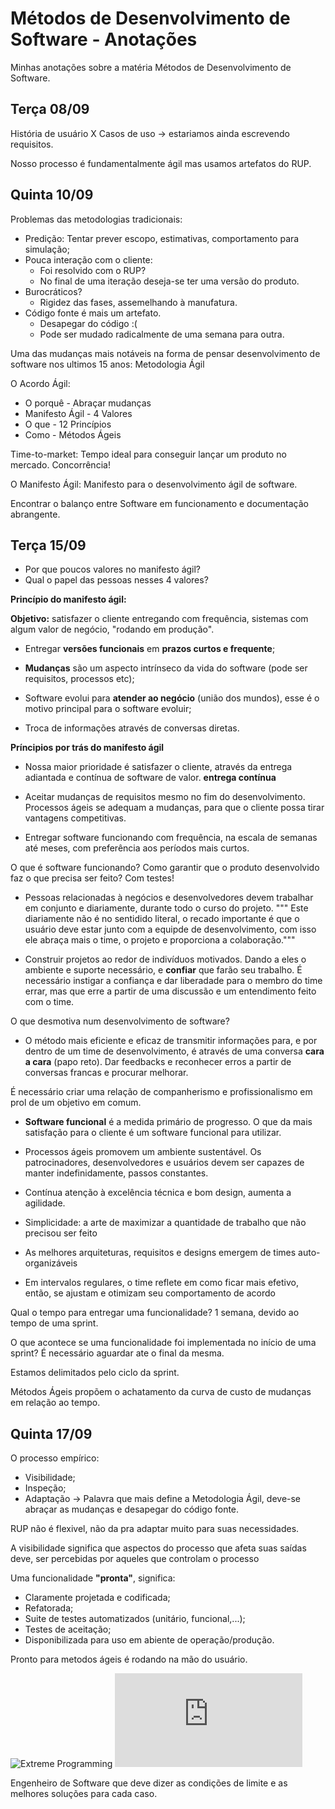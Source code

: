 # Métodos de Desenvolvimento de Software - Anotações

Minhas anotações sobre a matéria Métodos de Desenvolvimento de Software.

## Terça 08/09

História de usuário X Casos de uso -> estariamos ainda escrevendo requisitos.

Nosso processo é fundamentalmente ágil mas usamos artefatos do RUP.

## Quinta 10/09

Problemas das metodologias tradicionais:
 - Predição: Tentar prever escopo, estimativas, comportamento para simulação;
 - Pouca interação com o cliente:
 	* Foi resolvido com o RUP?
 	* No final de uma iteração deseja-se ter uma versão do produto.
 - Burocráticos?
	* Rigidez das fases, assemelhando à manufatura.
 - Código fonte é mais um artefato.
	* Desapegar do código :(
	* Pode ser mudado radicalmente de uma semana para outra.

Uma das mudanças mais notáveis na forma de pensar desenvolvimento de software nos ultimos 15 anos: Metodologia Ágil

O Acordo Ágil:
 - O porquê - Abraçar mudanças
 - Manifesto Ágil - 4 Valores
 - O que - 12 Princípios
 - Como - Métodos Ágeis

Time-to-market: Tempo ideal para conseguir lançar um produto no mercado. Concorrência!

O Manifesto Ágil: Manifesto para o desenvolvimento ágil de software.

Encontrar o balanço entre Software em funcionamento e documentação abrangente.

## Terça 15/09

- Por que poucos valores no manifesto ágil?
- Qual o papel das pessoas nesses 4 valores?

**Princípio do manifesto ágil:**

**Objetivo:** satisfazer o cliente entregando com frequência, sistemas com algum valor de negócio, "rodando em produção".

- Entregar **versões funcionais** em **prazos curtos e frequente**;

- **Mudanças** são um aspecto intrínseco da vida do software (pode ser requisitos, processos etc);

- Software evolui para **atender ao negócio** (união dos mundos), esse é o motivo principal para o software evoluir;

- Troca de informações através de conversas diretas.

**Príncipios por trás do manifesto ágil**

- Nossa maior prioridade é satisfazer o cliente, através da entrega adiantada e contínua de software de valor. **entrega contínua**

- Aceitar mudanças de requisitos mesmo no fim do desenvolvimento. Processos ágeis se adequam a mudanças, para que o cliente possa tirar vantagens competitivas.

- Entregar software funcionando com frequência, na escala de semanas até meses, com preferência aos períodos mais curtos.

O que é software funcionando? Como garantir que o produto desenvolvido faz o que precisa ser feito? Com testes!

- Pessoas relacionadas à negócios e desenvolvedores devem trabalhar em conjunto e diariamente, durante todo o curso do projeto. """ Este diariamente não é no sentidido literal, o recado importante é que o usuário deve estar junto com a equipde de desenvolvimento, com isso ele abraça mais o time, o projeto e proporciona a colaboração."""

- Construir projetos ao redor de indivíduos motivados. Dando a eles o ambiente e suporte necessário, e **confiar** que farão seu trabalho. É necessário instigar a confiança e dar liberadade para o membro do time errar, mas que erre a partir de uma discussão e um entendimento feito com o time. 

O que desmotiva num desenvolvimento de software?

- O método mais eficiente e eficaz de transmitir informações para, e por dentro de um time de desenvolvimento, é através de uma conversa **cara a cara** (papo reto). Dar feedbacks e reconhecer erros a partir de conversas francas e procurar melhorar.

É necessário criar uma relação de companherismo e profissionalismo em prol de um objetivo em comum.

- **Software funcional** é a medida primário de progresso. O que da mais satisfação para o cliente é um software funcional para utilizar.

- Processos ágeis promovem um ambiente sustentável. Os patrocinadores, desenvolvedores e usuários devem ser capazes de manter indefinidamente, passos constantes.

- Contínua atenção à excelência técnica e bom design, aumenta a agilidade.

- Simplicidade: a arte de maximizar a quantidade de trabalho que não precisou ser feito

- As melhores arquiteturas, requisitos e designs emergem de times auto-organizáveis

- Em intervalos regulares, o time reflete em como ficar mais efetivo, então, se ajustam e otimizam seu comportamento de acordo

Qual o tempo para entregar uma funcionalidade? 1 semana, devido ao tempo de uma sprint.

O que acontece se uma funcionalidade foi implementada no início de uma sprint? É necessário aguardar ate o final da mesma.

Estamos delimitados pelo ciclo da sprint.

Métodos Ágeis propõem o achatamento da curva de custo de mudanças em relação ao tempo.

## Quinta 17/09

O processo empírico:

- Visibilidade;
- Inspeção;
- Adaptação -> Palavra que mais define a Metodologia Ágil, deve-se abraçar as mudanças e desapegar do código fonte.

RUP não é flexivel, não da pra adaptar muito para suas necessidades.

A visibilidade significa que aspectos do processo que afeta suas saídas deve, ser percebidas por aqueles que controlam o processo

Uma funcionalidade **"pronta"**, significa:
- Claramente projetada e codificada;
- Refatorada;
- Suite de testes automatizados (unitário, funcional,...);
- Testes de aceitação;
- Disponibilizada para uso em abiente de operação/produção.

Pronto para metodos ágeis é rodando na mão do usuário.

![Extreme Programming](http://www.extremeprogramming.org/)
![XP Project](http://www.extremeprogramming.org/map/project.html)

Engenheiro de Software que deve dizer as condições de limite e as melhores soluções para cada caso.
